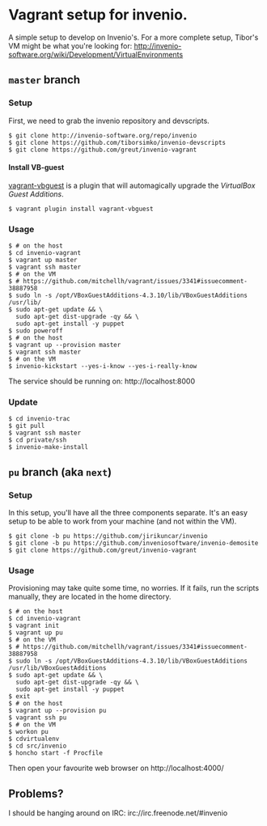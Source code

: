 # Vagrant setup for invenio.

A simple setup to develop on Invenio's. For a more complete setup, Tibor's VM
might be what you're looking for:
http://invenio-software.org/wiki/Development/VirtualEnvironments

##  `master` branch

### Setup

First, we need to grab the invenio repository and devscripts.

    $ git clone http://invenio-software.org/repo/invenio
    $ git clone https://github.com/tiborsimko/invenio-devscripts
    $ git clone https://github.com/greut/invenio-vagrant

#### Install VB-guest

[vagrant-vbguest](https://github.com/dotless-de/vagrant-vbguest) is a plugin
that will automagically upgrade the _VirtualBox Guest Additions_.

    $ vagrant plugin install vagrant-vbguest

### Usage

    $ # on the host
    $ cd invenio-vagrant
    $ vagrant up master
    $ vagrant ssh master
    $ # on the VM
    $ # https://github.com/mitchellh/vagrant/issues/3341#issuecomment-38887958
    $ sudo ln -s /opt/VBoxGuestAdditions-4.3.10/lib/VBoxGuestAdditions /usr/lib/
    $ sudo apt-get update && \
      sudo apt-get dist-upgrade -qy && \
      sudo apt-get install -y puppet
    $ sudo poweroff
    $ # on the host
    $ vagrant up --provision master
    $ vagrant ssh master
    $ # on the VM
    $ invenio-kickstart --yes-i-know --yes-i-really-know

The service should be running on: http://localhost:8000

### Update

    $ cd invenio-trac
    $ git pull
    $ vagrant ssh master
    $ cd private/ssh
    $ invenio-make-install

## `pu` branch (aka `next`)

### Setup

In this setup, you'll have all the three components separate. It's an easy
setup to be able to work from your machine (and not within the VM).

    $ git clone -b pu https://github.com/jirikuncar/invenio
    $ git clone -b pu https://github.com/inveniosoftware/invenio-demosite
    $ git clone https://github.com/greut/invenio-vagrant

### Usage

Provisioning may take quite some time, no worries. If it fails, run the scripts
manually, they are located in the home directory.

    $ # on the host
    $ cd invenio-vagrant
    $ vagrant init
    $ vagrant up pu
    $ # on the VM
    $ # https://github.com/mitchellh/vagrant/issues/3341#issuecomment-38887958
    $ sudo ln -s /opt/VBoxGuestAdditions-4.3.10/lib/VBoxGuestAdditions /usr/lib/VBoxGuestAdditions
    $ sudo apt-get update && \
      sudo apt-get dist-upgrade -qy && \
      sudo apt-get install -y puppet
    $ exit
    $ # on the host
    $ vagrant up --provision pu
    $ vagrant ssh pu
    $ # on the VM
    $ workon pu
    $ cdvirtualenv
    $ cd src/invenio
    $ honcho start -f Procfile

Then open your favourite web browser on http://localhost:4000/

## Problems?

I should be hanging around on IRC: irc://irc.freenode.net/#invenio
